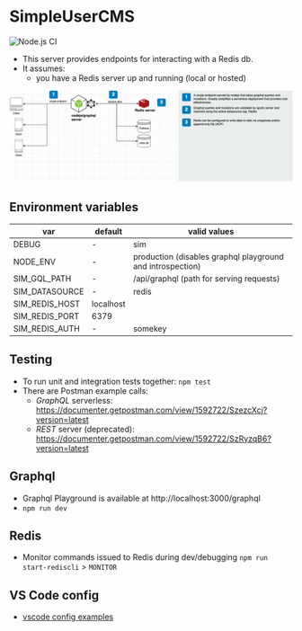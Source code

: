 # SimpleUserCMS

![Node.js CI](https://github.com/dralc/SimpleUserCMS/workflows/Node.js%20CI/badge.svg)

- This server provides endpoints for interacting with a Redis db.
- It assumes:
	- you have a Redis server up and running (local or hosted)

![Architecture](images/architecture.png)

## Environment variables
var             | default   | valid values
--------------- | -------   | ------------
DEBUG           |  -        | sim
NODE_ENV        |  -        | production (disables graphql playground and introspection)
SIM_GQL_PATH    |  -        | /api/graphql (path for serving requests)
SIM_DATASOURCE  |  -        | redis
SIM_REDIS_HOST  | localhost | 
SIM_REDIS_PORT  | 6379      | 
SIM_REDIS_AUTH  |  -        | somekey

## Testing
- To run unit and integration tests together: `npm test`
- There are Postman example calls:
	- _GraphQL_ serverless: https://documenter.getpostman.com/view/1592722/SzezcXcj?version=latest
	- _REST_ server (deprecated):  https://documenter.getpostman.com/view/1592722/SzRyzqB6?version=latest

## Graphql
* Graphql Playground is available at http://localhost:3000/graphql
* `npm run dev`

## Redis
* Monitor commands issued to Redis during dev/debugging `npm run start-rediscli` > `MONITOR`

## VS Code config
* [vscode config examples](vscode-configs.md)
